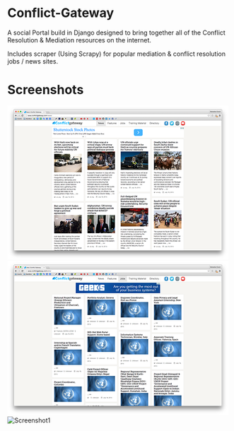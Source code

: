 # Conflict-Gateway
A social Portal build in Django designed to bring together all of the Conflict Resolution &amp; Mediation resources on the internet.

Includes scraper (Using Scrapy) for popular mediation & conflict resolution jobs / news sites.

# Screenshots
![Screenshot1](/screenshots/1-small.png?raw=true "Main Menu (Infinite Scroll)")
![Screenshot1](/screenshots/2-small.png?raw=true "Jobs Menu (Infinite Scroll)")
![Screenshot1](/screenshots/3-small.png?raw=true "Article Example (Job)")
